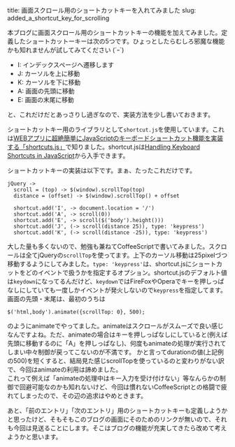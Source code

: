 title: 画面スクロール用のショートカットキーを入れてみました
slug: added_a_shortcut_key_for_scrolling

本ブログに画面スクロール用のショートカットキーの機能を加えてみました。定義したショートカットーキーは次の5つです。ひょっとしたらむしろ邪魔な機能かも知れませんが試してみてください (´ｰ`)

* I: インデックスページへ遷移します
* J: カーソルを上に移動
* K: カーソルを下に移動
* A: 画面の先頭に移動
* E: 画面の末尾に移動

と、これだけだとあっさりし過ぎなので、実装方法を少し書いておきます。

ショートカットキー用のライブラリとして`shortcut.js`を使用しています。これは[WEBアプリに超絶簡単にJavaScriptのキーボードショートカット機能を実装する「shortcuts.js」](http://phpspot.org/blog/archives/2007/04/webjavascriptsh.html)で知りました。shortcut.jsは[Handling Keyboard Shortcuts in JavaScript](http://www.openjs.com/scripts/events/keyboard_shortcuts/)から入手できます。

ショートカットキーの実装は以下です。まぁ、たったこれだけです。

    jQuery ->
      scroll = (top) -> $(window).scrollTop(top)
      distance = (offset) -> $(window).scrollTop() + offset
    
      shortcut.add('I', -> document.location = '/')
      shortcut.add('A', -> scroll(0))
      shortcut.add('E', -> scroll($('body').height()))
      shortcut.add('J', (-> scroll(distance 25)), type: 'keypress')
      shortcut.add('K', (-> scroll(distance -25)), type: 'keypress')

大した量も多くないので、勉強も兼ねてCoffeeScriptで書いてみました。スクロールは全てjQueryの`scrollTop`を使ってます。上下のカーソル移動は25pixelづつ移動するようにしてみました。`type: 'keypress'`は、shortcut.jsにショートカットをどのイベントで扱うかを指定するオプション。shortcut.jsのデフォルト値は`keydown`になってるんだけど、`keydown`ではFireFoxやOperaでキーを押しっぱなしにしていても一度しかイベントが発火しないので`keypress`を指定してます。画面の先頭・末尾は、最初のうちは

    $('html,body').animate({scrollTop: 0}, 500);

のようにanimateでやってました。animateはスクロールがスムーズで良い感じなんですよね。ただ、animateの場合はキーを押しっぱなしにしていると(例えば先頭に移動するのに「A」を押しっぱなし)、何度もanimateの処理が実行されてしまい中々制御が戻ってこないのが不満です。 かと言ってdurationの値(上記例の500)を短くすると、結局見た感じscrollTopを使っているのと変わりがない訳で、今回はanimateの利用は諦めました。<br />
これって例えば「animateの処理中はキー入力を受け付けない」等なんらかの制御で回避可能なのかも知れないけど、今回は慣れないCoffeeScriptとの格闘で疲れてしまったので、その辺の追求はやめときます。

あと、「前のエントリ」「次のエントリ」用のショートカットキーも定義しようかと思ったけど、そもそもこのブログの画面にそのためのリンクが無いので、それも今回は見送ることにします。そこはブログの機能が充実してきたら改めて考えようかと思います。

